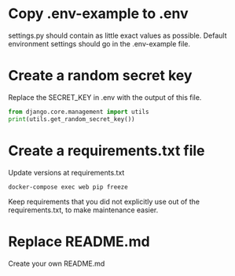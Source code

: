 Copy .env-example to .env
===

settings.py should contain as little exact values as possible. Default environment settings
should go in the .env-example file.

Create a random secret key
===

Replace the SECRET_KEY in .env with the output of this file.

```python
from django.core.management import utils
print(utils.get_random_secret_key())
```

Create a requirements.txt file
===

Update versions at requirements.txt

```
docker-compose exec web pip freeze
```

Keep requirements that you did not explicitly use out of the requirements.txt, to make maintenance easier.

Replace README.md
===

Create your own README.md